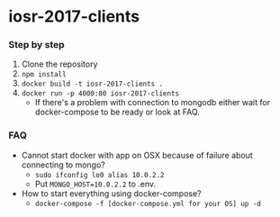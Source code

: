 # iosr-2017-clients

### Step by step
1. Clone the repository
2. `npm install`
3. `docker build -t iosr-2017-clients .`
4. `docker run -p 4000:80 iosr-2017-clients`
    - If there's a problem with connection to mongodb either wait for docker-compose to be ready or look at FAQ.

### FAQ
- Cannot start docker with app on OSX because of failure about connecting to mongo?
    - `sudo ifconfig lo0 alias 10.0.2.2`
    - Put `MONGO_HOST=10.0.2.2` to .env.
- How to start everything using docker-compose?
    - `docker-compose -f [docker-compose.yml for your OS] up -d`